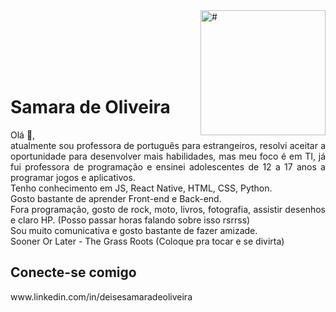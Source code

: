 
<img align="right" alt="#" height="200" src="https://gifdb.com/images/high/animated-steaming-coffee-459y2wllveo0hcub.gif">

</br></br></br></br></br>
<h1>
    <span>Samara de Oliveira</span>
</h1>
<p align="justify">Olá 👋, </br>
atualmente sou professora de português para estrangeiros, resolvi aceitar a oportunidade para desenvolver mais habilidades, mas meu foco é em TI, já fui professora de programação e ensinei adolescentes de 12 a 17 anos a programar jogos e aplicativos. <br/>
Tenho conhecimento em JS, React Native, HTML, CSS, Python. <br/>
Gosto bastante de aprender Front-end e Back-end. <br/>
Fora programação, gosto de rock, moto, livros, fotografia, assistir desenhos e claro HP. (Posso passar horas falando sobre isso rsrrss) <br/>
Sou muito comunicativa e gosto bastante de fazer amizade.<br/>
Sooner Or Later - The Grass Roots (Coloque pra tocar e se divirta) 
<br>
  <a href="#"></a></p>
<h2>Conecte-se comigo</h2>
www.linkedin.com/in/deisesamaradeoliveira
  
<!--
[![Preview](https://img.shields.io/badge/Portfolio-000?style=for-the-badge&logo=github&logoColor=FF00F6)](https://elidianaandrade.github.io/)
[![GitHub Page](https://img.shields.io/badge/elidianaandrade.github.io-67136f?style=for-the-badge)](https://elidianaandrade.github.io/)
-->
<!--
<h3 align="left">Mais sobre mim: </h3>
-->
<!--
<a href="https://www.linkedin.com/in/deise-samara-d-9359a0193/" target="_blank">
    <img src="https://img.freepik.com/vetores-premium/logotipo-quadrado-do-linkedin-isolado-no-fundo-branco_469489-892.jpg" alt="LinkedIn" width="20" height="20">
</a>
-->
<!--
<a href="https://www.instagram.com/samara_d_oliveira/" target="_blank">
    <img src="https://img.freepik.com/vetores-premium/logotipo-redondo-do-instagram-isolado-em-fundo-branco_469489-898.jpg" alt="Instagram" width="20" height="20">
</a>
-->

